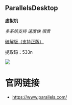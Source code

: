 ## ParallelsDesktop
	
**虚拟机**

*多系统支持*
*速度快*
*很贵*

[破解版（支持正版）](https://pan.baidu.com/s/1WIQOfFRjBSf4d_TaMhli-Q)

提取码：533n

![](https://github.com/JustVita/Excellent-software/blob/master/Mac/screenshot/toolsScreenshot/pd.jpg)

# 官网链接
* https://www.parallels.com/